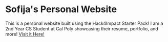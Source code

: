 # Sofija's Personal Website
This is a personal website built using the Hack4Impact Starter Pack!
I am a 2nd Year CS Student at Cal Poly showcasing their resume, portfolio, and more!
[Visit it Here!](https://sofijadimitrijevic1.github.io)